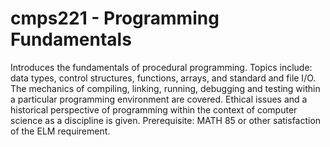 # cmps221 - Programming Fundamentals
Introduces the fundamentals of procedural programming. Topics include: 
data types, control structures, functions, arrays, and standard and 
file I/O. The mechanics of compiling, linking, running, debugging and 
testing within a particular programming environment are covered. 
Ethical issues and a historical perspective of programming within the 
context of computer science as a discipline is given. Prerequisite: 
MATH 85 or other satisfaction of the ELM requirement. 
